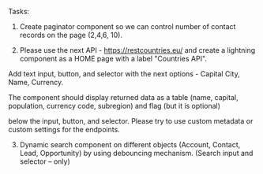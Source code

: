 Tasks:

1. Create paginator component so we can control number of contact records on the page (2,4,6, 10).

2. Please use the next API - https://restcountries.eu/ and create a lightning component as a HOME page with a label "Countries API".

 Add text input, button, and selector with the next options - Capital City, Name, Currency.

The component should display returned data as a table (name, capital, population,  currency code, subregion) and flag (but it is optional)

below the input, button, and selector. Please try to use custom metadata or custom settings for the endpoints.

3. Dynamic search component on different objects (Account, Contact, Lead, Opportunity) by using debouncing mechanism. (Search input and selector – only)
